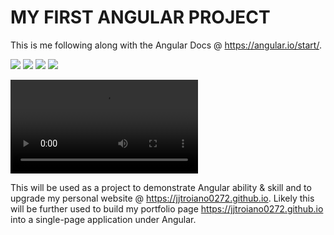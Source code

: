 # MY FIRST ANGULAR PROJECT
This is me following along with the Angular Docs @ https://angular.io/start/.

<img src="http://www.giphy.com/gifs/F9LrIxsgX36htaryhI">
<img src="http://www.giphy.com/gifs/h1LjHdkQvP0PfWvuaR">
<img src="http://www.giphy.com/gifs/QwA0k1VEQtfNYL5K5E">
<img src="https://media.giphy.com/media/Lr0j9AiDcA9scAyPsb/giphy.mp4">

![Part 1/2](/docs/angular_demo_1.1.mp4)



This will be used as a project to demonstrate Angular ability & skill and to upgrade my personal website @ https://jjtroiano0272.github.io.
Likely this will be further used to build my portfolio page https://jjtroiano0272.github.io into a single-page application under Angular.
